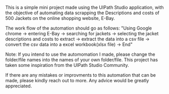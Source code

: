 This is a simple mini project made using the UIPath Studio application, with the objective of automating data scrapping the Descriptions and costs of 500 Jackets on the online shopping website, E-Bay.

The work flow of the automation should go as follows:
"Using Google chrome -> entering E-Bay -> searching for jackets -> selecting the jacket descriptions and costs to extract -> extract the data into a csv file -> convert the csv data into a excel workbook(xlsx file) -> End"

Note:
If you intend to use the automomation I made, please change the folder/file names into the names of your own folder/file.
This project has taken some inspiration from the UIPath Studio Community.

If there are any mistakes or improvments to this automation that can be made, please kindly reach out to more. Any advice would be greatly appreciated.
